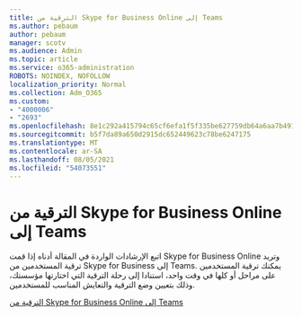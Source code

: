 ```yaml
---
title: الترقية من Skype for Business Online إلى Teams
ms.author: pebaum
author: pebaum
manager: scotv
ms.audience: Admin
ms.topic: article
ms.service: o365-administration
ROBOTS: NOINDEX, NOFOLLOW
localization_priority: Normal
ms.collection: Adm_O365
ms.custom:
- "4000006"
- "2693"
ms.openlocfilehash: 8e1c292a415794c65cf6efa1f5f335be627759db64a6aa7b4918f05436502fd0
ms.sourcegitcommit: b5f7da89a650d2915dc652449623c78be6247175
ms.translationtype: MT
ms.contentlocale: ar-SA
ms.lasthandoff: 08/05/2021
ms.locfileid: "54073551"
---
```

# <a name="upgrade-from-skype-for-business-online-to-teams"></a>الترقية من Skype for Business Online إلى Teams  

اتبع الإرشادات الواردة في المقالة أدناه إذا قمت Skype for Business Online وتريد ترقية المستخدمين من Skype for Business إلى Teams. يمكنك ترقية المستخدمين على مراحل أو كلها في وقت واحد، استنادا إلى رحلة الترقية التي اختارتها مؤسستك، وذلك بتعيين وضع الترقية والتعايش المناسب للمستخدمين.

[الترقية من Skype for Business Online إلى Teams](https://docs.microsoft.com/MicrosoftTeams/upgrade-to-teams-execute-skypeforbusinessonline) 